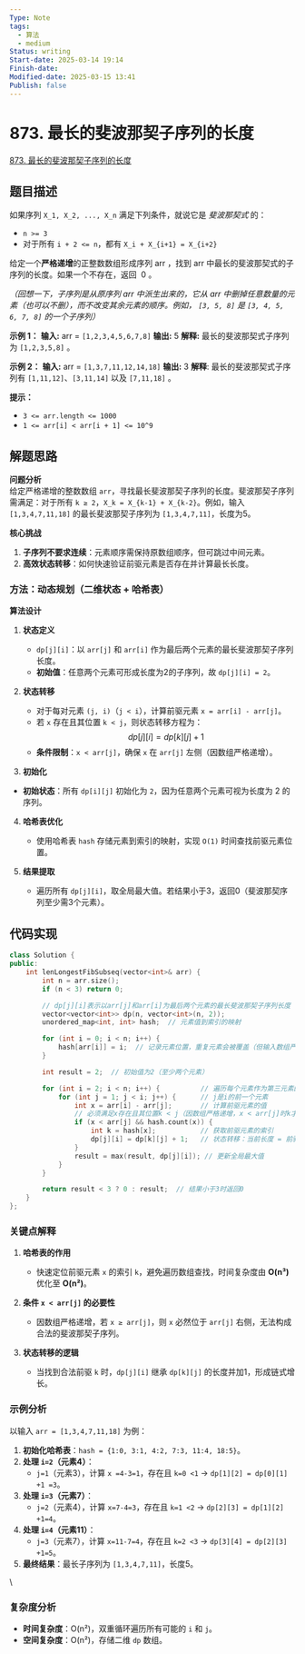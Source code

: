 ```yaml
---
Type: Note
tags:
  - 算法
  - medium
Status: writing
Start-date: 2025-03-14 19:14
Finish-date: 
Modified-date: 2025-03-15 13:41
Publish: false
---
```



# 873. 最长的斐波那契子序列的长度
[873. 最长的斐波那契子序列的长度](https://leetcode.cn/problems/length-of-longest-fibonacci-subsequence/)

## 题目描述
如果序列 `X_1, X_2, ..., X_n` 满足下列条件，就说它是 _斐波那契式_ 的：

- `n >= 3`
- 对于所有 `i + 2 <= n`，都有 `X_i + X_{i+1} = X_{i+2}`

给定一个**严格递增**的正整数数组形成序列 arr ，找到 arr 中最长的斐波那契式的子序列的长度。如果一个不存在，返回  0 。

_（回想一下，子序列是从原序列 arr 中派生出来的，它从 arr 中删掉任意数量的元素（也可以不删），而不改变其余元素的顺序。例如， `[3, 5, 8]` 是 `[3, 4, 5, 6, 7, 8]` 的一个子序列）_

**示例 1：**
**输入:** arr = `[1,2,3,4,5,6,7,8]`
**输出:** 5
**解释:** 最长的斐波那契式子序列为 `[1,2,3,5,8]` 。

**示例 2：**
**输入:** arr = `[1,3,7,11,12,14,18]`
**输出:** 3
**解释**: 最长的斐波那契式子序列有 `[1,11,12]`、`[3,11,14]` 以及 `[7,11,18]` 。

**提示：**
- `3 <= arr.length <= 1000`
- `1 <= arr[i] < arr[i + 1] <= 10^9`

## 解题思路


**问题分析**  
给定严格递增的整数数组 `arr`，寻找最长斐波那契子序列的长度。斐波那契子序列需满足：对于所有 `k ≥ 2`，`X_k = X_{k-1} + X_{k-2}`。例如，输入 `[1,3,4,7,11,18]` 的最长斐波那契子序列为 `[1,3,4,7,11]`，长度为5。

**核心挑战**  
1. **子序列不要求连续**：元素顺序需保持原数组顺序，但可跳过中间元素。  
2. **高效状态转移**：如何快速验证前驱元素是否存在并计算最长长度。



### 方法：动态规划（二维状态 + 哈希表）

**算法设计**  
1. **状态定义**  
   - `dp[j][i]`：以 `arr[j]` 和 `arr[i]` 作为最后两个元素的最长斐波那契子序列长度。  
   - **初始值**：任意两个元素可形成长度为2的子序列，故 `dp[j][i] = 2`。

2. **状态转移**  
   - 对于每对元素 `(j, i)`（`j < i`），计算前驱元素 `x = arr[i] - arr[j]`。  
   - 若 `x` 存在且其位置 `k < j`，则状态转移方程为：  $$dp[j][i] = dp[k][j] + 1$$
   - **条件限制**：`x < arr[j]`，确保 `x` 在 `arr[j]` 左侧（因数组严格递增）。

3. **初始化**
  - **初始状态**：所有 `dp[i][j]` 初始化为 `2`，因为任意两个元素可视为长度为 2 的序列。

4. **哈希表优化**  
   - 使用哈希表 `hash` 存储元素到索引的映射，实现 `O(1)` 时间查找前驱元素位置。

5. **结果提取**  
   - 遍历所有 `dp[j][i]`，取全局最大值。若结果小于3，返回0（斐波那契序列至少需3个元素）。




## 代码实现

```cpp
class Solution {
public:
    int lenLongestFibSubseq(vector<int>& arr) {
        int n = arr.size();
        if (n < 3) return 0;

        // dp[j][i]表示以arr[j]和arr[i]为最后两个元素的最长斐波那契子序列长度
        vector<vector<int>> dp(n, vector<int>(n, 2)); 
        unordered_map<int, int> hash;  // 元素值到索引的映射

        for (int i = 0; i < n; i++) {
            hash[arr[i]] = i;  // 记录元素位置，重复元素会被覆盖（但输入数组严格递增，无重复）
        }

        int result = 2;  // 初始值为2（至少两个元素）

        for (int i = 2; i < n; i++) {          // 遍历每个元素作为第三元素的位置i
            for (int j = 1; j < i; j++) {      // j是i的前一个元素
                int x = arr[i] - arr[j];       // 计算前驱元素的值
                // 必须满足x存在且其位置k < j（因数组严格递增，x < arr[j]时k才可能在j左侧）
                if (x < arr[j] && hash.count(x)) {
                    int k = hash[x];           // 获取前驱元素的索引
                    dp[j][i] = dp[k][j] + 1;   // 状态转移：当前长度 = 前驱长度 +1
                }
                result = max(result, dp[j][i]); // 更新全局最大值
            }
        }

        return result < 3 ? 0 : result;  // 结果小于3时返回0
    }
};
```


### 关键点解释
1. **哈希表的作用**  
   - 快速定位前驱元素 `x` 的索引 `k`，避免遍历数组查找，时间复杂度由 **O(n³)** 优化至 **O(n²)**。

2. **条件 `x < arr[j]` 的必要性**  
   - 因数组严格递增，若 `x ≥ arr[j]`，则 `x` 必然位于 `arr[j]` 右侧，无法构成合法的斐波那契子序列。

3. **状态转移的逻辑**  
   - 当找到合法前驱 `k` 时，`dp[j][i]` 继承 `dp[k][j]` 的长度并加1，形成链式增长。


### 示例分析

以输入 `arr = [1,3,4,7,11,18]` 为例：  
1. **初始化哈希表**：`hash = {1:0, 3:1, 4:2, 7:3, 11:4, 18:5}`。  
2. **处理 `i=2`（元素4）**：  
   - `j=1`（元素3），计算 `x =4-3=1`，存在且 `k=0 <1` → `dp[1][2] = dp[0][1] +1 =3`。  
3. **处理 `i=3`（元素7）**：  
   - `j=2`（元素4），计算 `x=7-4=3`，存在且 `k=1 <2` → `dp[2][3] = dp[1][2] +1=4`。  
4. **处理 `i=4`（元素11）**：  
   - `j=3`（元素7），计算 `x=11-7=4`，存在且 `k=2 <3` → `dp[3][4] = dp[2][3] +1=5`。  
5. **最终结果**：最长子序列为 `[1,3,4,7,11]`，长度5。

\
### **复杂度分析**

- **时间复杂度**：O(n²)，双重循环遍历所有可能的 `i` 和 `j`。
- **空间复杂度**：O(n²)，存储二维 `dp` 数组。